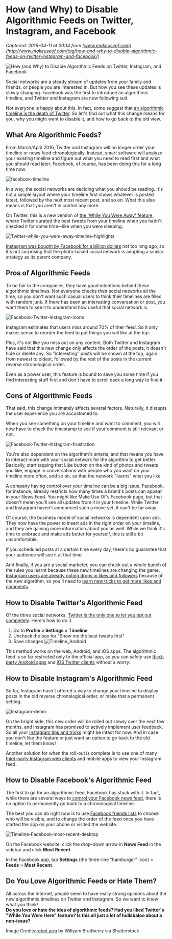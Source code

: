# How (and Why) to Disable Algorithmic Feeds on Twitter, Instagram, and Facebook

_Captured: 2016-04-11 at 20:14 from [www.makeuseof.com](http://www.makeuseof.com/tag/how-and-why-to-disable-algorithmic-feeds-on-twitter-instagram-and-facebook/)_

![How \(and Why\) to Disable Algorithmic Feeds on Twitter, Instagram, and Facebook](http://cdn.makeuseof.com/wp-content/uploads/2016/04/disable-algorithmic-feeds-644x373.jpg?f7c509)

Social networks are a steady stream of updates from your family and friends, or people you are interested in. But how you see these updates is slowly changing. Facebook was the first to introduce an algorithmic timeline, and Twitter and Instagram are now following suit.

Not everyone is happy about this. In fact, some suggest that [an algorithmic timeline is the death of Twitter](http://www.makeuseof.com/tag/algorithm-change-death-twitter/). So let's find out what this change means for you, why you might want to disable it, and how to go back to the old view.

## What Are Algorithmic Feeds?

From March/April 2016, Twitter and Instagram will no longer order your timeline or news feed chronologically. Instead, smart software will analyze your existing timeline and figure out what you need to read first and what you should read later. Facebook, of course, has been doing this for a long time now.

![facebook-timeline](http://cdn.makeuseof.com/wp-content/uploads/2016/03/facebook-timeline-640x355.png?f7c509)

In a way, the social networks are deciding what you should be reading. It's not a simple layout where your timeline first shows whatever is posted latest, followed by the next most recent post, and so on. What this also means is that you aren't in control any more.

On Twitter, this is a new version of [the 'While You Were Away' feature](http://www.makeuseof.com/tag/never-miss-a-great-tweet-again-meet-twitters-while-you-were-away-feature/), where Twitter curated the best tweets from your timeline when you hadn't checked it for some time--like when you were sleeping.

![Twitter-while-you-were-away-timeline-highlights](http://cdn.makeuseof.com/wp-content/uploads/2016/03/Twitter-while-you-were-away-timeline-highlights-640x401.png?f7c509)

[Instagram was bought by Facebook for a billion dollars](http://www.makeuseof.com/tag/1-billion-in-2-years-the-story-of-instagram-as-told-by-its-founders/) not too long ago, so it's not surprising that the photo-based social network is adopting a similar strategy as its parent company.

## Pros of Algorithmic Feeds

To be fair to the companies, they have good intentions behind these algorithmic timelines. Not everyone checks their social networks all the time, so you don't want such casual users to think their timelines are filled with random junk. If there has been an interesting conversation or post, you want them to see it to understand how useful that social network is.

![Facebook-Twitter-Instagram-icons](http://cdn.makeuseof.com/wp-content/uploads/2016/03/Facebook-Twitter-Instagram-icons-640x426.jpg?f7c509)

Instagram estimates that users miss around 70% of their feed. So it only makes sense to reorder the feed to put things you will like at the top.

Plus, it's not like you miss out on any content. Both Twitter and Instagram have said that this new change only affects the order of the posts; it doesn't hide or delete any. So "interesting" posts will be shown at the top, again from newest to oldest, followed by the rest of the posts in the current reverse chronological order.

Even as a power user, this feature is bound to save you some time if you find interesting stuff first and don't have to scroll back a long way to find it.

## Cons of Algorithmic Feeds

That said, this change intimately affects several factors. Naturally, it disrupts the user experience you are accustomed to.

When you see something on your timeline and want to comment, you will now have to check the timestamp to see if your comment is still relevant or not.

![Facebook-Twitter-Instagram-frustration](http://cdn.makeuseof.com/wp-content/uploads/2016/03/Facebook-Twitter-Instagram-frustration-640x497.png?f7c509)

You're also dependent on the algorithm's smarts, and that means you have to interact more with your social network for the algorithm to get better. Basically, start tapping that Like button on the kind of photos and tweets you like, engage in conversations with people who you want on your timeline more often, and so on, so that the network "learns" what you like.

A company having control over your timeline can be a big issue. Facebook, for instance, already restricts how many times a brand's posts can appear in your News Feed. You might like Make Use Of's Facebook page, but that doesn't mean you'll see all updates from it in your timeline. While Twitter and Instagram haven't announced such a move yet, it can't be far away.

Of course, the business model of social networks is dependent upon ads. They now have the power to insert ads in the right order on your timeline, and they are gaining more information about you as well. While we think it's time to embrace and make ads better for yourself, this is still a bit uncomfortable.

If you scheduled posts at a certain time every day, there's no guarantee that your audience will see it at that time.

And finally, if you are a social marketer, you can chuck out a whole bunch of the rules you learnt because these new timelines are changing the game. [Instagram users are already noting drops in likes and followers](https://www.reddit.com/r/Instagram/comments/3ipszg/change_in_instagram_algorithm_yesterday/) because of the new algorithm, so you'll need to [learn new tricks to get more likes and comments](http://www.makeuseof.com/tag/how-to-get-more-likes-and-comments-on-instagram-according-to-science/).

## How to Disable Twitter's Algorithmic Feed

Of the three social networks, [Twitter is the only one to let you opt out completely](http://www.makeuseof.com/tag/how-to-stop-twitter-from-pushing-best-tweets-on-your-feed/). Here's how to do it.

  1. Go to **Profile > Settings > Timeline**
  2. Uncheck the box for "Show me the best tweets first"
  3. Save changes
![Timeline_Android](http://cdn.makeuseof.com/wp-content/uploads/2016/03/Timeline_Android-500x500.gif?f7c509)

This method works on the web, Android, and iOS apps. The algorithmic feed is so far restricted only to the official app, so you can safely use [third-party Android apps](http://www.makeuseof.com/tag/forget-twitter-official-android-app-use-these-apps/) and [iOS Twitter clients](http://www.makeuseof.com/tag/best-ios-twitter-clients-replace-twitters-official-mobile-app/) without a worry.

## How to Disable Instagram's Algorithmic Feed

So far, Instagram hasn't offered a way to change your timeline to display posts in the old reverse chronological order, or make that a permanent setting.

![Instagram-demo](http://cdn.makeuseof.com/wp-content/uploads/2016/03/Instagram-demo-640x413.jpg?f7c509)

On the bright side, this new order will be rolled out slowly over the next few months, and Instagram has promised to actively implement user feedback. So all your [Instagram tips and tricks](http://www.makeuseof.com/tag/10-awesome-instagram-tricks-definitely-check/) might be intact for now. And in case you don't like the feature or just want an option to go back to the old timeline, let them know!

Another solution for when the roll-out is complete is to use one of many [third-party Instagram web clients](http://www.makeuseof.com/tag/find-best-instagram-web-viewer-options-compared/) and mobile apps to view your Instagram feed.

## How to Disable Facebook's Algorithmic Feed

The first to go for an algorithmic feed, Facebook has stuck with it. In fact, while there are several ways to[ control your Facebook news feed](http://www.makeuseof.com/tag/dont-experiment-control-facebook-news-feed/), there is no option to permanently go back to a chronological timeline.

The best you can do right now is to use [Facebook friends lists](http://www.makeuseof.com/tag/facebook-friends-lists-interests-circles-facebook-hack-tip-week/) to choose who will be visible, and to change the order of the feed once you have started the app on your phone or visited the website.

![Timeline-Facebook-most-recent-desktop](http://cdn.makeuseof.com/wp-content/uploads/2016/03/Timeline-Facebook-most-recent-desktop-640x251.png?f7c509)

On the Facebook website, click the drop-down arrow in **News Feed** in the sidebar and click **Most Recent**.

In the Facebook app, tap **Settings** (the three-line "hamburger" icon) > **Feeds** > **Most Recent**.

## Do You Love Algorithmic Feeds or Hate Them?

All across the Internet, people seem to have really strong opinions about the new algorithmic timelines on Twitter and Instagram. So we want to know what you think!  
**Do you love or hate the idea of algorithmic feeds? Had you liked Twitter's "While You Were Here" feature? Is this all just a lot of hullabaloo about a non-issue?**

Image Credits:[robot arm](http://www.shutterstock.com/pic.mhtml?id=176221703) by Willyam Bradberry via Shutterstock
